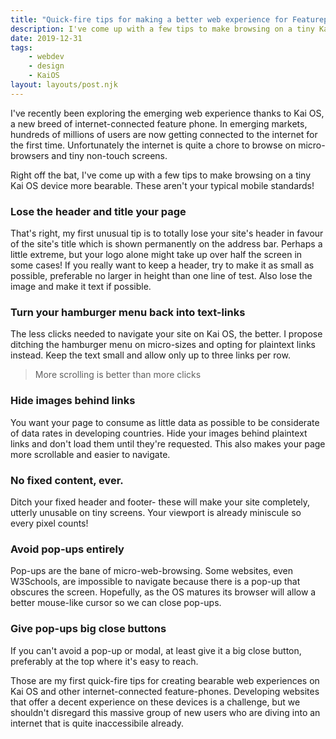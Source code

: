 ```yaml
---
title: "Quick-fire tips for making a better web experience for Featurephone users "
description: I've come up with a few tips to make browsing on a tiny Kai OS device more bearable. These aren't your typical mobile standards!
date: 2019-12-31
tags: 
    - webdev
    - design
    - KaiOS
layout: layouts/post.njk
---
```

I've recently been exploring the emerging web experience thanks to Kai OS, a new breed of internet-connected feature phone. In emerging markets, hundreds of millions of users are now getting connected to the internet for the first time. Unfortunately the internet is quite a chore to browse on micro-browsers and tiny non-touch screens.

Right off the bat, I've come up with a few tips to make browsing on a tiny Kai OS device more bearable. These aren't your typical mobile standards!

### Lose the header and title your page
That's right, my first unusual tip is to totally lose your site's header in favour of the site's title which is shown permanently on the address bar. Perhaps a little extreme, but your logo alone might take up over half the screen in some cases! If you really want to keep a header, try to make it as small as possible, preferable no larger in height than one line of test. Also lose the image and make it text if possible.

### Turn your hamburger menu back into text-links
The less clicks needed to navigate your site on Kai OS, the better. I propose ditching the hamburger menu on micro-sizes and opting for plaintext links instead. Keep the text small and allow only up to three links per row.

> More scrolling is better than more clicks

### Hide images behind links
You want your page to consume as little data as possible to be considerate of data rates in developing countries. Hide your images behind plaintext links and don't load them until they're requested. This also makes your page more scrollable and easier to navigate.

### No fixed content, ever.
Ditch your fixed header and footer- these will make your site completely, utterly unusable on tiny screens.  Your viewport is already miniscule so every pixel counts!

### Avoid pop-ups entirely
Pop-ups are the bane of micro-web-browsing. Some websites, even W3Schools, are impossible to navigate because there is a pop-up that obscures the screen. Hopefully, as the OS matures its browser will allow a better mouse-like cursor so we can close pop-ups.

### Give pop-ups big close buttons
If you can't avoid a pop-up or modal, at least give it a big close button, preferably at the top where it's easy to reach.

Those are my first  quick-fire tips for creating bearable web experiences on Kai OS and other internet-connected feature-phones. Developing websites that offer a decent experience on these devices is a challenge, but we shouldn't disregard this massive group of new users who are diving into an internet that is quite inaccessibile already.

